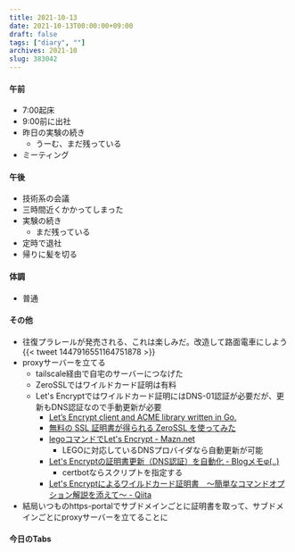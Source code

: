 ```yaml
---
title: 2021-10-13
date: 2021-10-13T00:00:00+09:00
draft: false
tags: ["diary", ""]
archives: 2021-10
slug: 383042
---
```

#### 午前
- 7:00起床
- 9:00前に出社
- 昨日の実験の続き
  - うーむ、まだ残っている
- ミーティング
#### 午後
- 技術系の会議
- 三時間近くかかってしまった
- 実験の続き
  - まだ残っている
- 定時で退社
- 帰りに髪を切る
#### 体調
- 普通
#### その他
- 往復プラレールが発売される、これは楽しみだ。改造して路面電車にしよう
{{< tweet 1447916551164751878 >}}
- proxyサーバーを立てる
  - tailscale経由で自宅のサーバーにつなげた
  - ZeroSSLではワイルドカード証明は有料
  - Let's Encryptではワイルドカード証明にはDNS-01認証が必要だが、更新もDNS認証なので手動更新が必要
    - [Let’s Encrypt client and ACME library written in Go.](https://go-acme.github.io/lego/)
    - [無料の SSL 証明書が得られる ZeroSSL を使ってみた](https://zenn.dev/mattn/articles/b2c4c92c9116b1)
    - [legoコマンドでLet's Encrypt - Mazn.net](https://www.mazn.net/blog/2020/09/22/1869.html)
      - LEGOに対応しているDNSプロバイダなら自動更新が可能
    - [Let's Encryptの証明書更新（DNS認証）を自動化 - Blogメモφ(..)](https://blog.nightonly.com/2021/03/24/lets-encrypt%E3%81%AE%E8%A8%BC%E6%98%8E%E6%9B%B8%E6%9B%B4%E6%96%B0%EF%BC%88dns%E8%AA%8D%E8%A8%BC%EF%BC%89%E3%82%92%E8%87%AA%E5%8B%95%E5%8C%96/)
      - certbotならスクリプトを指定する
    - [Let's Encryptによるワイルドカード証明書　～簡単なコマンドオプション解説を添えて～ - Qiita](https://qiita.com/F_clef/items/136d81223c030904523c)
- 結局いつものhttps-portalでサブドメインごとに証明書を取って、サブドメインごとにproxyサーバーを立てることに
#### 今日のTabs